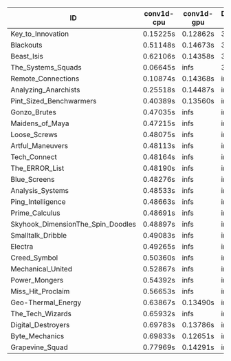 |ID|conv1d-cpu|conv1d-gpu|DWSPConv2D-gpu|gemm-gpu|avg|
|-|-|-|-|-|-|
|Key_to_Innovation|0.15225s|0.12862s|3.23626s|2.19942s|1.42914s|
|Blackouts|0.51148s|0.14673s|3.22641s|2.11179s|1.49910s|
|Beast_Isis|0.62106s|0.14358s|3.26656s|2.53872s|1.64248s|
|The_Systems_Squads|0.06645s|infs|3.44254s|1.98665s|infs|
|Remote_Connections|0.10874s|0.14368s|infs|4.72414s|infs|
|Analyzing_Anarchists|0.25518s|0.14487s|infs|2.70202s|infs|
|Pint_Sized_Benchwarmers|0.40389s|0.13560s|infs|2.01119s|infs|
|Gonzo_Brutes|0.47035s|infs|infs|4.57578s|infs|
|Maidens_of_Maya|0.47215s|infs|infs|4.86267s|infs|
|Loose_Screws|0.48075s|infs|infs|4.61277s|infs|
|Artful_Maneuvers|0.48113s|infs|infs|4.62157s|infs|
|Tech_Connect|0.48164s|infs|infs|4.62250s|infs|
|The_ERROR_List|0.48190s|infs|infs|4.62906s|infs|
|Blue_Screens|0.48276s|infs|infs|4.61833s|infs|
|Analysis_Systems|0.48533s|infs|infs|4.63113s|infs|
|Ping_Intelligence|0.48663s|infs|infs|4.73668s|infs|
|Prime_Calculus|0.48691s|infs|infs|4.69960s|infs|
|Skyhook_DimensionThe_Spin_Doodles|0.48897s|infs|infs|4.74350s|infs|
|Smalltalk_Dribble|0.49083s|infs|infs|4.63123s|infs|
|Electra|0.49265s|infs|infs|4.67664s|infs|
|Creed_Symbol|0.50360s|infs|infs|4.62063s|infs|
|Mechanical_United|0.52867s|infs|infs|4.61671s|infs|
|Power_Mongers|0.54392s|infs|infs|4.73661s|infs|
|Miss_Hit_Proclaim|0.56653s|infs|infs|4.83274s|infs|
|Geo-Thermal_Energy|0.63867s|0.13490s|infs|4.72005s|infs|
|The_Tech_Wizards|0.65932s|infs|infs|4.61766s|infs|
|Digital_Destroyers|0.69783s|0.13786s|infs|4.59419s|infs|
|Byte_Mechanics|0.69833s|0.12651s|infs|4.58667s|infs|
|Grapevine_Squad|0.77969s|0.14291s|infs|4.68992s|infs|
